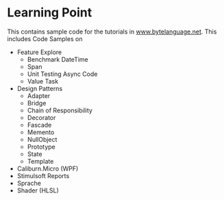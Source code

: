 # Learning Point

This contains sample code for the tutorials in www.bytelanguage.net.  This includes Code Samples on

* Feature Explore
  * Benchmark DateTime
  * Span
  * Unit Testing Async Code
  * Value Task
* Design Patterns
  * Adapter
  * Bridge
  * Chain of Responsibility
  * Decorator
  * Fascade
  * Memento
  * NullObject
  * Prototype
  * State
  * Template
* Caliburn.Micro (WPF)
* Stimulsoft Reports
* Sprache
* Shader (HLSL)

